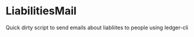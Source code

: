 LiabilitiesMail
===============

Quick dirty script to send emails about liabliites to people using ledger-cli
